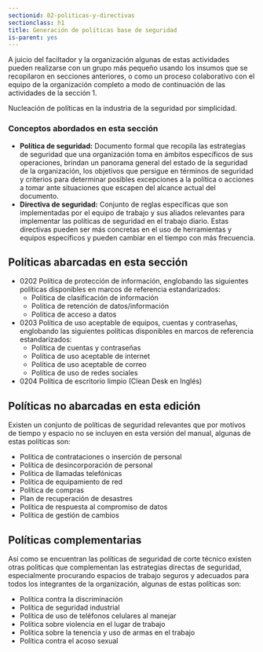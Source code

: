 ```yaml
---
sectionid: 02-politicas-y-directivas
sectionclass: h1
title: Generación de políticas base de seguridad
is-parent: yes
---
```

A juicio del faciltador y la organización algunas de estas actividades pueden realizarse con un grupo más pequeño usando los insumos que se recopilaron en secciones anteriores, o como un proceso colaborativo con el equipo de la organización completo a modo de continuación de las actividades de la sección 1.

Nucleación de políticas en la industria de la seguridad por simplicidad.

### Conceptos abordados en esta sección
* **Política de seguridad:** Documento formal que recopila las estrategias de seguridad que una organización toma en ámbitos específicos de sus operaciones, brindan un panorama general del estado de la seguridad de la organización, los objetivos que persigue en términos de seguridad y criterios para determinar posibles excepciones a la política o acciones a tomar ante situaciones que escapen del alcance actual del documento.
* **Directiva de seguridad:** Conjunto de reglas específicas que son implementadas por el equipo de trabajo y sus aliados relevantes para implementar las políticas de seguridad en el trabajo diario. Estas directivas pueden ser más concretas en el uso de herramientas y equipos específicos y pueden cambiar en el tiempo con más frecuencia.

## Políticas abarcadas en esta sección
* 0202 Política de protección de información, englobando las siguientes políticas disponibles en marcos de referencia estandarizados:
  * Política de clasificación de información
  * Política de retención de datos/información
  * Política de acceso a datos
* 0203 Política de uso aceptable de equipos, cuentas y contraseñas, englobando las siguientes políticas disponibles en marcos de referencia estandarizados:
  * Política de cuentas y contraseñas
  * Política de uso aceptable de internet
  * Política de uso aceptable de correo
  * Política de uso de redes sociales
* 0204 Política de escritorio limpio (Clean Desk en Inglés)

## Políticas no abarcadas en esta edición
Existen un conjunto de políticas de seguridad relevantes que por motivos de tiempo y espacio no se incluyen en esta versión del manual, algunas de estas políticas son:
* Política de contrataciones o inserción de personal
* Política de desincorporación de personal
* Política de llamadas telefónicas
* Política de equipamiento de red
* Política de compras
* Plan de recuperación de desastres
* Política de respuesta al compromiso de datos
* Política de gestión de cambios

## Políticas complementarias
Así como se encuentran las políticas de seguridad de corte técnico existen otras políticas que complementan las estrategias directas de seguridad, especialmente procurando espacios de trabajo seguros y adecuados para todos los integrantes de la organización, algunas de estas políticas son:
* Política contra la discriminación
* Política de seguridad industrial
* Política de uso de teléfonos celulares al manejar
* Política sobre violencia en el lugar de trabajo
* Política sobre la tenencia y uso de armas en el trabajo
* Política contra el acoso sexual
